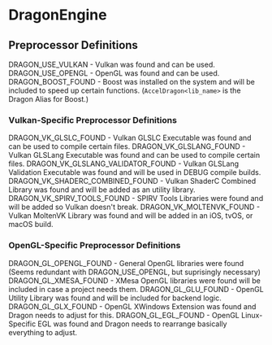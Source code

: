 # DragonEngine


## Preprocessor Definitions
DRAGON_USE_VULKAN - Vulkan was found and can be used.
DRAGON_USE_OPENGL - OpenGL was found and can be used. 
DRAGON_BOOST_FOUND - Boost was installed on the system and will be included to speed up certain functions. (```AccelDragon<lib_name>``` is the Dragon Alias for Boost.)

### Vulkan-Specific Preprocessor Definitions
DRAGON_VK_GLSLC_FOUND - Vulkan GLSLC Executable was found and can be used to compile certain files.
DRAGON_VK_GLSLANG_FOUND - Vulkan GLSLang Executable was found and can be used to compile certain files.
DRAGON_VK_GLSLANG_VALIDATOR_FOUND - Vulkan GLSLang Validation Executable was found and will be used in DEBUG compile builds.
DRAGON_VK_SHADERC_COMBINED_FOUND - Vulkan ShaderC Combined Library was found and will be added as an utility library.
DRAGON_VK_SPIRV_TOOLS_FOUND - SPIRV Tools Libraries were found and will be added so Vulkan doesn't break.
DRAGON_VK_MOLTENVK_FOUND - Vulkan MoltenVK Library was found and will be added in an iOS, tvOS, or macOS build.

### OpenGL-Specific Preprocessor Definitions
DRAGON_GL_OPENGL_FOUND - General OpenGL libraries were found (Seems redundant with DRAGON_USE_OPENGL, but suprisingly necessary)
DRAGON_GL_XMESA_FOUND - XMesa OpenGL libraries were found will be included in case a project needs them.
DRAGON_GL_GLU_FOUND - OpenGL Utility Library was found and will be included for backend logic.
DRAGON_GL_GLX_FOUND - OpenGL XWindows Extension was found and Dragon needs to adjust for this.
DRAGON_GL_EGL_FOUND - OpenGL Linux-Specific EGL was found and Dragon needs to rearrange basically everything to adjust.
